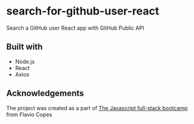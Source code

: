 # search-for-github-user-react

Search a GitHub user React app with GitHub Public API

## Built with

- Node.js
- React
- Axios

## Acknowledgements

The project was created as a part of [The Javascript full-stack bootcamp](https://thejsbootcamp.com/) from Flavio Copes
